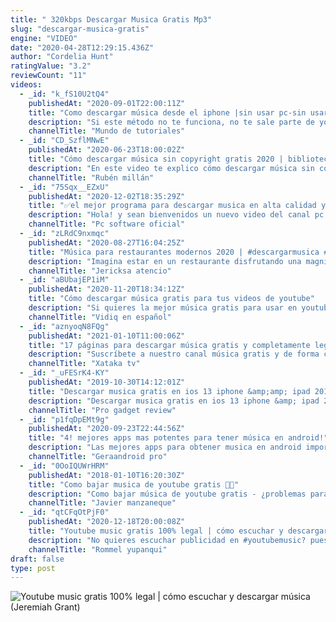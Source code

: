 ```yaml
---
title: " 320kbps Descargar Musica Gratis Mp3"
slug: "descargar-musica-gratis"
engine: "VIDEO"
date: "2020-04-28T12:29:15.436Z"
author: "Cordelia Hunt"
ratingValue: "3.2"
reviewCount: "11"
videos:
  - _id: "k_fS10U2tQ4"
    publishedAt: "2020-09-01T22:00:11Z"
    title: "Como descargar música desde el iphone |sin usar pc-sin usar itunes| muy fácil 2020 |"
    description: "Si este método no te funciona, no te sale parte de youtube o simplemente no te aparece el mensaje de descargar, aquí te dejo otro método con otra app"
    channelTitle: "Mundo de tutoriales"
  - _id: "CD_SzflMNwE"
    publishedAt: "2020-06-23T18:00:02Z"
    title: "Cómo descargar música sin copyright gratis 2020 | biblioteca de audio youtube"
    description: "En este video te explico cómo descargar música sin copyright gratis muy fácil desde la biblioteca de audio de youtube, si te gustó el video dale like y"
    channelTitle: "Rubén millán"
  - _id: "75Sqx__EZxU"
    publishedAt: "2020-12-02T18:35:29Z"
    title: "✅el mejor programa para descargar musica en alta calidad y gratis 2021 👉mi recomendado👈✅"
    description: "Hola! y sean bienvenidos un nuevo video del canal pc software oficial, espero que disfrutes del programa y no dudes en suscribirte! asi podremos seguir"
    channelTitle: "Pc software oficial"
  - _id: "zLRdC9nxmqc"
    publishedAt: "2020-08-27T16:04:25Z"
    title: "Música para restaurantes modernos 2020 | #descargarmusica #musicagratis #restaurante"
    description: "Imagina estar en un restaurante disfrutando una magnifica comida con todos sus colores, sus sabores y texturas en tu paladar, cada pequeño detalle es genial"
    channelTitle: "Jericksa atencio"
  - _id: "aBUbajEP1iM"
    publishedAt: "2020-11-20T18:34:12Z"
    title: "Cómo descargar música gratis para tus videos de youtube"
    description: "Si quieres la mejor música gratis para usar en youtube, estando seguro de que no correrás riesgos con las faltas por derechos de autor, sólo hay una opción."
    channelTitle: "Vidiq en español"
  - _id: "aznyoqN8FQg"
    publishedAt: "2021-01-10T11:00:06Z"
    title: "17 páginas para descargar música gratis y completamente legal para usar en tus vídeos"
    description: "Suscríbete a nuestro canal música gratis y de forma completamente legal, todos sabemos que encontrar esto es más dificil que agua"
    channelTitle: "Xataka tv"
  - _id: "_uFESrK4-KY"
    publishedAt: "2019-10-30T14:12:01Z"
    title: "Descargar musica gratis en ios 13 iphone &amp;amp; ipad 20192020"
    description: "Descargar musica gratis en ios 13 iphone &amp; ipad 20192020. En este vídeo veremos como descargar y escuchar musica gratis en nuestros dispositivos"
    channelTitle: "Pro gadget review"
  - _id: "p1fqDpEMt9g"
    publishedAt: "2020-09-23T22:44:56Z"
    title: "4! mejores apps mas potentes para tener música en android!"
    description: "Las mejores apps para obtener musica en android importante: este vídeo solo se muestra contenido de carácter informativo, en ningún"
    channelTitle: "Geraandroid pro"
  - _id: "0OoIQUWrHRM"
    publishedAt: "2018-01-10T16:20:30Z"
    title: "Como bajar musica de youtube gratis 🎼🎼"
    description: "Como bajar música de youtube gratis - ¿problemas para encontrar música en youtube sin copyright? ¿has tenido algún percance al poner música en"
    channelTitle: "Javier manzaneque"
  - _id: "qtCFqOtPjF0"
    publishedAt: "2020-12-18T20:00:08Z"
    title: "Youtube music gratis 100% legal | cómo escuchar y descargar música"
    description: "No quieres escuchar publicidad en #youtubemusic? pues este es el truco que estabas esperando. Pruébalo antes que desaparezca. Recuerda que estos"
    channelTitle: "Rommel yupanqui"
draft: false
type: post
---
```



![Youtube music gratis 100% legal | cómo escuchar y descargar música (Jeremiah Grant)](https://i.ytimg.com/vi/qtCFqOtPjF0/hqdefault.jpg "Youtube music gratis 100% legal | cómo escuchar y descargar música (Julia Carson)")


<!--inArticleAds-->

<!--galleryOne-->

#### 
<!--inArticleAds-->

<!--galleryTwo-->


<!--galleryThree-->

